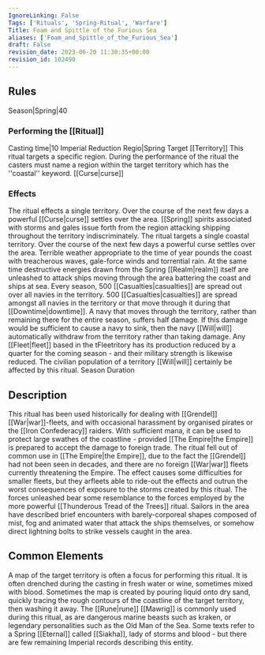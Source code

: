 ```yaml
---
IgnoreLinking: False
Tags: ['Rituals', 'Spring-Ritual', 'Warfare']
Title: Foam and Spittle of the Furious Sea
aliases: ['Foam_and_Spittle_of_the_Furious_Sea']
draft: False
revision_date: 2023-06-20 11:30:35+00:00
revision_id: 102490
---
```


## Rules
Season|Spring|40
### Performing the [[Ritual]]
Casting time|10 Imperial Reduction
Regio|Spring Target [[Territory]]
This ritual targets a specific region. During the performance of the ritual the casters must name a region within the target territory which has the ''coastal'' keyword.
[[Curse|curse]]
### Effects
The ritual effects a single territory. Over the course of the next few days a powerful [[Curse|curse]] settles over the area. [[Spring]] spirits associated with storms and gales issue forth from the region attacking shipping throughout the territory indiscriminately. 
The ritual targets a single coastal territory. Over the course of the next few days a powerful curse settles over the area. Terrible weather appropriate to the time of year pounds the coast with treacherous waves, gale-force winds and torrential rain. At the same time destructive energies drawn from the Spring [[Realm|realm]] itself are unleashed to attack ships moving through the area battering the coast and ships at sea.
Every season, 500 [[Casualties|casualties]] are spread out over all navies in the territory. 
500 [[Casualties|casualties]] are spread amongst all navies in the territory or that move through it during that [[Downtime|downtime]]. A navy that moves through the territory, rather than remaining there for the entire season, suffers half damage. If this damage would be sufficient to cause a navy to sink, then the navy [[Will|will]] automatically withdraw from the territory rather than taking damage. 
Any [[Fleet|fleet]] based in the tFleetritory has its production reduced by a quarter for the coming season - and their military strength is likewise reduced.
The civilian population of a territory [[Will|will]] certainly be affected by this ritual.
Season Duration
## Description
This ritual has been used historically for dealing with [[Grendel]] [[War|war]]-fleets, and with occasional harassment by organised pirates or the [[Iron Confederacy]] raiders. With sufficient mana, it can be used to protect large swathes of the coastline - provided [[The Empire|the Empire]] is prepared to accept the damage to foreign trade. The ritual fell out of common use in [[The Empire|the Empire]], due to the fact the [[Grendel]] had not been seen in decades, and there are no foreign [[War|war]] fleets currently threatening the Empire.
The effect causes some difficulties for smaller fleets, but they arfleets able to ride-out the effects and outrun the worst consequences of exposure to the storms created by this ritual.
The forces unleashed bear some resemblance to the forces employed by the more powerful [[Thunderous Tread of the Trees]] ritual. Sailors in the area have described brief encounters with barely-corporeal shapes composed of mist, fog and animated water that attack the ships themselves, or somehow direct lightning bolts to strike vessels caught in the area.
## Common Elements
A map of the target territory is often a focus for performing this ritual. It is often drenched during the casting in fresh water or wine, sometimes mixed with blood. Sometimes the map is created by pouring liquid onto dry sand, quickly tracing the rough contours of the coastline of the target territory, then washing it away.
The [[Rune|rune]] [[Mawrig]] is commonly used during this ritual, as are dangerous marine beasts such as kraken, or legendary personalities such as the Old Man of the Sea. Some texts refer to a Spring [[Eternal]] called [[Siakha]], lady of storms and blood - but there are few remaining Imperial records describing this entity.